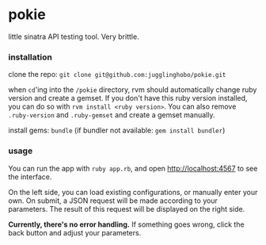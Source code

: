 # pokie
little sinatra API testing tool. Very brittle.

### installation

clone the repo: `git clone git@github.com:jugglinghobo/pokie.git`

when `cd`'ing into the `/pokie` directory, rvm should automatically change ruby version and create a gemset.
If you don't have this ruby version installed, you can do so with `rvm install <ruby version>`.
You can also remove `.ruby-version` and `.ruby-gemset` and create a gemset manually.

install gems: `bundle` (if bundler not available: `gem install bundler`)

### usage
You can run the app with `ruby app.rb`, and open [http://localhost:4567](http://localhost:4567) to see the interface.

On the left side, you can load existing configurations, or manually enter your own.
On submit, a JSON request will be made according to your parameters.
The result of this request will be displayed on the right side.

__Currently, there's no error handling.__
If something goes wrong, click the back button and adjust your parameters.
